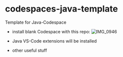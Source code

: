 # codespaces-java-template

Template for Java-Codespace

- install blank Codespace with this repo:
  ![IMG_0946](https://github.com/Fabiann2205/codespaces-java-template/assets/115155196/8c49368e-dd92-4943-94d5-62aa69ee3d07)

- Java VS-Code extensions will be installed
- other useful stuff
